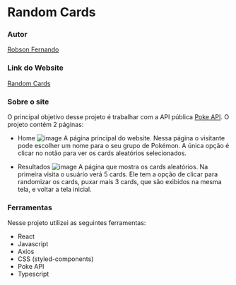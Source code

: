 # Random Cards

### Autor
[Robson Fernando](https://www.linkedin.com/in/robsonffdossantos/)

### Link do Website
[Random Cards](https://pokemoncards.surge.sh)

### Sobre o site
O principal objetivo desse projeto é trabalhar com a API pública [Poke API](https://pokeapi.co).
O projeto contém 2 páginas:

* Home
![image](https://user-images.githubusercontent.com/86332847/180912251-55d614d9-3ed1-4ca8-817d-3f309b4734eb.png)
A página principal do website. Nessa página o visitante pode escolher um nome para o seu grupo de Pokémon. A única opção é clicar no notão para ver os cards aleatórios selecionados.

* Resultados
![image](https://user-images.githubusercontent.com/86332847/180912336-1abb2e41-fb91-4fb9-9ea2-2a4062624407.png)
A página que mostra os cards aleatórios. Na primeira visita o usuário verá 5 cards. Ele tem a opção de clicar para randomizar os cards, puxar mais 3 cards, que são exibidos na mesma tela, e voltar a tela inicial.

### Ferramentas
Nesse projeto utilizei as seguintes ferramentas:

* React
* Javascript
* Axios
* CSS (styled-components)
* Poke API
* Typescript
